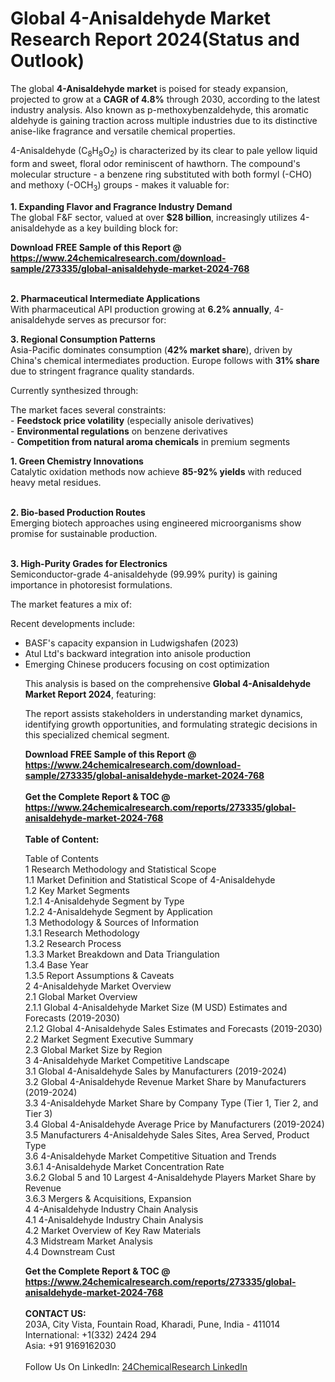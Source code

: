 <h1>Global 4-Anisaldehyde Market Research Report 2024(Status and Outlook)</h1><p>The global <strong>4-Anisaldehyde market</strong> is poised for steady expansion, projected to grow at a <strong>CAGR of 4.8%</strong> through 2030, according to the latest industry analysis. Also known as p-methoxybenzaldehyde, this aromatic aldehyde is gaining traction across multiple industries due to its distinctive anise-like fragrance and versatile chemical properties.</p><p>4-Anisaldehyde (C<sub>8</sub>H<sub>8</sub>O<sub>2</sub>) is characterized by its clear to pale yellow liquid form and sweet, floral odor reminiscent of hawthorn. The compound's molecular structure - a benzene ring substituted with both formyl (-CHO) and methoxy (-OCH<sub>3</sub>) groups - makes it valuable for:</p><p><strong>1. Expanding Flavor and Fragrance Industry Demand</strong><br>
The global F&amp;F sector, valued at over <strong>$28 billion</strong>, increasingly utilizes 4-anisaldehyde as a key building block for:</p><div><b>Download FREE Sample of this Report @ 
            <a href="https://www.24chemicalresearch.com/download-sample/273335/global-anisaldehyde-market-2024-768">
            https://www.24chemicalresearch.com/download-sample/273335/global-anisaldehyde-market-2024-768</a></b></div><br><p><strong>2. Pharmaceutical Intermediate Applications</strong><br>
With pharmaceutical API production growing at <strong>6.2% annually</strong>, 4-anisaldehyde serves as precursor for:</p><p><strong>3. Regional Consumption Patterns</strong><br>
Asia-Pacific dominates consumption (<strong>42% market share</strong>), driven by China's chemical intermediates production. Europe follows with <strong>31% share</strong> due to stringent fragrance quality standards.</p><p>Currently synthesized through:</p><p>The market faces several constraints:<br>
- <strong>Feedstock price volatility</strong> (especially anisole derivatives)<br>
- <strong>Environmental regulations</strong> on benzene derivatives<br>
- <strong>Competition from natural aroma chemicals</strong> in premium segments</p><p><strong>1. Green Chemistry Innovations</strong><br>
Catalytic oxidation methods now achieve <strong>85-92% yields</strong> with reduced heavy metal residues.<br><br>

<strong>2. Bio-based Production Routes</strong><br>
Emerging biotech approaches using engineered microorganisms show promise for sustainable production.<br><br>

<strong>3. High-Purity Grades for Electronics</strong><br>
Semiconductor-grade 4-anisaldehyde (99.99% purity) is gaining importance in photoresist formulations.</p><p>The market features a mix of:</p><p>Recent developments include:<br>
- BASF's capacity expansion in Ludwigshafen (2023)<br>
- Atul Ltd's backward integration into anisole production<br>
- Emerging Chinese producers focusing on cost optimization</p><p>This analysis is based on the comprehensive <strong>Global 4-Anisaldehyde Market Report 2024</strong>, featuring:</p><p>The report assists stakeholders in understanding market dynamics, identifying growth opportunities, and formulating strategic decisions in this specialized chemical segment.</p><div><b>Download FREE Sample of this Report @ 
            <a href="https://www.24chemicalresearch.com/download-sample/273335/global-anisaldehyde-market-2024-768">
            https://www.24chemicalresearch.com/download-sample/273335/global-anisaldehyde-market-2024-768</a></b></div><br><div><b>Get the Complete Report & TOC @ 
            <a href="https://www.24chemicalresearch.com/reports/273335/global-anisaldehyde-market-2024-768">
            https://www.24chemicalresearch.com/reports/273335/global-anisaldehyde-market-2024-768</a></b></div><br>
            <b>Table of Content:</b><p>Table of Contents<br />
1 Research Methodology and Statistical Scope<br />
1.1 Market Definition and Statistical Scope of 4-Anisaldehyde<br />
1.2 Key Market Segments<br />
1.2.1 4-Anisaldehyde Segment by Type<br />
1.2.2 4-Anisaldehyde Segment by Application<br />
1.3 Methodology & Sources of Information<br />
1.3.1 Research Methodology<br />
1.3.2 Research Process<br />
1.3.3 Market Breakdown and Data Triangulation<br />
1.3.4 Base Year<br />
1.3.5 Report Assumptions & Caveats<br />
2 4-Anisaldehyde Market Overview<br />
2.1 Global Market Overview<br />
2.1.1 Global 4-Anisaldehyde Market Size (M USD) Estimates and Forecasts (2019-2030)<br />
2.1.2 Global 4-Anisaldehyde Sales Estimates and Forecasts (2019-2030)<br />
2.2 Market Segment Executive Summary<br />
2.3 Global Market Size by Region<br />
3 4-Anisaldehyde Market Competitive Landscape<br />
3.1 Global 4-Anisaldehyde Sales by Manufacturers (2019-2024)<br />
3.2 Global 4-Anisaldehyde Revenue Market Share by Manufacturers (2019-2024)<br />
3.3 4-Anisaldehyde Market Share by Company Type (Tier 1, Tier 2, and Tier 3)<br />
3.4 Global 4-Anisaldehyde Average Price by Manufacturers (2019-2024)<br />
3.5 Manufacturers 4-Anisaldehyde Sales Sites, Area Served, Product Type<br />
3.6 4-Anisaldehyde Market Competitive Situation and Trends<br />
3.6.1 4-Anisaldehyde Market Concentration Rate<br />
3.6.2 Global 5 and 10 Largest 4-Anisaldehyde Players Market Share by Revenue<br />
3.6.3 Mergers & Acquisitions, Expansion<br />
4 4-Anisaldehyde Industry Chain Analysis<br />
4.1 4-Anisaldehyde Industry Chain Analysis<br />
4.2 Market Overview of Key Raw Materials<br />
4.3 Midstream Market Analysis<br />
4.4 Downstream Cust</p><div><b>Get the Complete Report & TOC @ 
            <a href="https://www.24chemicalresearch.com/reports/273335/global-anisaldehyde-market-2024-768">
            https://www.24chemicalresearch.com/reports/273335/global-anisaldehyde-market-2024-768</a></b></div><br><b>CONTACT US:</b><br>
            203A, City Vista, Fountain Road, Kharadi, Pune, India - 411014<br>
            International: +1(332) 2424 294<br>
            Asia: +91 9169162030 <br><br>
            Follow Us On LinkedIn: <a href="https://www.linkedin.com/company/24chemicalresearch/">24ChemicalResearch LinkedIn</a>